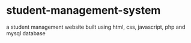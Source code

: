 # student-management-system
a student management website built using html, css, javascript, php and mysql database
